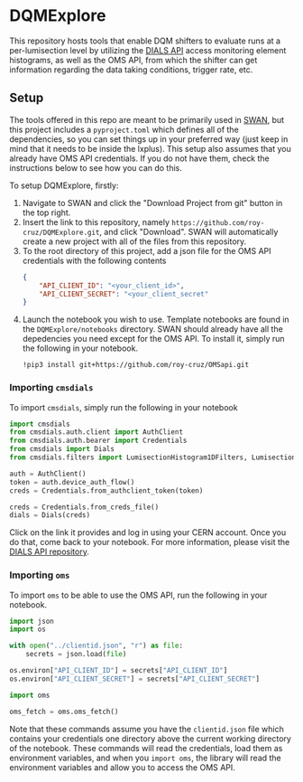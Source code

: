 # DQMExplore

This repository hosts tools that enable DQM shifters to evaluate runs at a per-lumisection level by utilizing the [DIALS API](https://github.com/cms-DQM/dials-py) access monitoring element histograms, as well as the OMS API, from which the shifter can get information regarding the data taking conditions, trigger rate, etc.

## Setup

The tools offered in this repo are meant to be primarily used in [SWAN](https://swan.web.cern.ch/swan/), but this project includes a `pyproject.toml` which defines all of the dependencies, so you can set things up in your preferred way (just keep in mind that it needs to be inside the lxplus). This setup also assumes that you already have OMS API credentials. If you do not have them, check the instructions below to see how you can do this.

To setup DQMExplore, firstly:
1. Navigate to SWAN and click the "Download Project from git" button in the top right.
2. Insert the link to this repository, namely `https://github.com/roy-cruz/DQMExplore.git`, and click "Download". SWAN will automatically create a new project with all of the files from this repository.
3. To the root directory of this project, add a json file for the OMS API credentials with the following contents
    ```json
    {
        "API_CLIENT_ID": "<your_client_id>",
        "API_CLIENT_SECRET": "<your_client_secret"
    }
    ```
4. Launch the notebook you wish to use. Template notebooks are found in the `DQMExplore/notebooks` directory. SWAN should already have all the depedencies you need except for the OMS API. To install it, simply run the following in your notebook.
    ```
    !pip3 install git+https://github.com/roy-cruz/OMSapi.git
    ```

### Importing `cmsdials` 

To import `cmsdials`, simply run the following in your notebook

```python
import cmsdials
from cmsdials.auth.client import AuthClient
from cmsdials.auth.bearer import Credentials
from cmsdials import Dials
from cmsdials.filters import LumisectionHistogram1DFilters, LumisectionHistogram2DFilters

auth = AuthClient()
token = auth.device_auth_flow()
creds = Credentials.from_authclient_token(token)

creds = Credentials.from_creds_file()
dials = Dials(creds)
```

Click on the link it provides and log in using your CERN account. Once you do that, come back to your notebook. For more information, please visit the [DIALS API repository](https://github.com/cms-DQM/dials-py).

### Importing `oms`

To import `oms` to be able to use the OMS API, run the following in your notebook.

```python
import json
import os

with open("../clientid.json", "r") as file:
    secrets = json.load(file)

os.environ["API_CLIENT_ID"] = secrets["API_CLIENT_ID"]
os.environ["API_CLIENT_SECRET"] = secrets["API_CLIENT_SECRET"]

import oms

oms_fetch = oms.oms_fetch()
```

Note that these commands assume you have the `clientid.json` file which contains your credentials one directory above the current working directory of the notebook. These commands will read the credentials, load them as environment variables, and when you `import oms`, the library will read the environment variables and allow you to access the OMS API.


